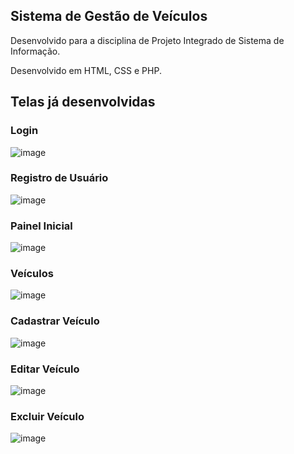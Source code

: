 ## Sistema de Gestão de Veículos
Desenvolvido para a disciplina de Projeto Integrado de Sistema de Informação.

Desenvolvido em HTML, CSS e PHP.

## Telas já desenvolvidas
### Login
![image](https://github.com/raianecj/hidriver/assets/39846447/618aa92f-306a-4c84-816a-05dcfa96f7dd)

### Registro de Usuário
![image](https://github.com/raianecj/hidriver/assets/39846447/9335fb2c-7893-4144-a573-c49eff96f87f)

### Painel Inicial
![image](https://github.com/raianecj/hidriver/assets/39846447/6935367d-17c9-4b34-a67a-6223c8e3c138)

### Veículos
![image](https://github.com/raianecj/hidriver/assets/39846447/32c38ac7-f56d-4b46-8b44-23eb862296c5)

### Cadastrar Veículo
![image](https://github.com/raianecj/hidriver/assets/39846447/688d3cd8-f47c-470a-bb23-3d1e27529215)

### Editar Veículo
![image](https://github.com/raianecj/hidriver/assets/39846447/a8e420b0-6947-4b38-a287-83d17ce3c1bd)

### Excluir Veículo
![image](https://github.com/raianecj/hidriver/assets/39846447/535ed96d-0c7b-477a-ab49-5d73d0f47fae)



